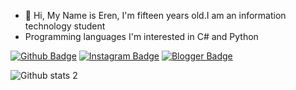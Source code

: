 - 👋 Hi, My Name is Eren, I'm fifteen years old.I am an information technology student
- Programming languages I'm interested in C# and Python

[![Github Badge](https://img.shields.io/badge/-Github-000?style=quare&labelColor=000&logo=Github&logoColor=white&link=link)](https://github.com/ErntiLo) 
[![Instagram Badge](https://img.shields.io/badge/-Instagram-C13584?style=flat-quare&labelColor=C13584&logo=instagram&logoColor=white&link=link)](https://instagram.com/ernbgg) 
[![Blogger Badge](https://img.shields.io/badge/-Blogger-FF9800?style=flat-quare&labelColor=FF9800&logo=Blogger&logoColor=white&link=link)](https://erntilo.blogspot.com/)



![Github stats 2](https://github-readme-stats.vercel.app/api?username=ErntiLo&show_icons=true&theme=radical)


